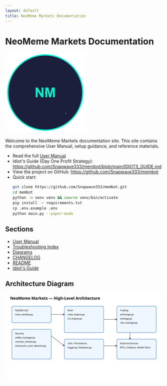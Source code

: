 ```yaml
---
layout: default
title: NeoMeme Markets Documentation
---
```


# NeoMeme Markets Documentation

![Logo](https://raw.githubusercontent.com/Snapwave333/membot/main/assets/sprites/logo_main.png)

Welcome to the NeoMeme Markets documentation site. This site contains the comprehensive User Manual, setup guidance, and reference materials.

- Read the full [User Manual](./user-manual.html)
- Idiot's Guide (Day One Profit Strategy): https://github.com/Snapwave333/membot/blob/main/IDIOTS_GUIDE.md
- View the project on GitHub: https://github.com/Snapwave333/membot
- Quick start:
  ```bash
  git clone https://github.com/Snapwave333/membot.git
  cd membot
  python -m venv venv && source venv/bin/activate
  pip install -r requirements.txt
  cp .env.example .env
  python main.py --paper-mode
  ```

## Sections
- [User Manual](./user-manual.html)
- [Troubleshooting Index](./troubleshooting.html)
- [Diagrams](./diagrams.html)
- [CHANGELOG](https://github.com/Snapwave333/membot/blob/main/CHANGELOG.md)
- [README](https://github.com/Snapwave333/membot/blob/main/README.md)
- [Idiot's Guide](https://github.com/Snapwave333/membot/blob/main/IDIOTS_GUIDE.md)

## Architecture Diagram
![System Architecture](./assets/architecture.svg)
